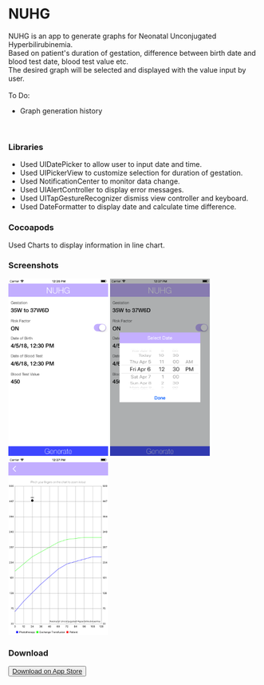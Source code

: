 # NUHG

NUHG is an app to generate graphs for Neonatal Unconjugated Hyperbilirubinemia.<br/>
Based on patient's duration of gestation, difference between birth date and blood test date, blood test value etc.<br/>
The desired graph will be selected and displayed with the value input by user.<br/>
<br/>
To Do:<br/>
<ul>
  <li>Graph generation history</li>
</ul>
<br/>

### Libraries
<ul>
<li>Used UIDatePicker to allow user to input date and time.<br/></li>
<li>Used UIPickerView to customize selection for duration of gestation.<br/></li>
<li>Used NotificationCenter to monitor data change.<br/></li>
<li>Used UIAlertController to display error messages.<br/></li>
<li>Used UITapGestureRecognizer dismiss view controller and keyboard.<br/></li>
<li>Used DateFormatter to display date and calculate time difference.<br/></li>
</ul>

### Cocoapods
Used Charts to display information in line chart.

### Screenshots

<img src="https://github.com/ErnestFan/NUHG/blob/master/Images/NUHG_screenshot_1.png?raw=true" width="200">
<img src="https://github.com/ErnestFan/NUHG/blob/master/Images/NUHG_screenshot_2.png?raw=true" width="200">
<img src="https://github.com/ErnestFan/NUHG/blob/master/Images/NUHG_screenshot_3.png?raw=true" width="200">

### Download
<button><a href="https://itunes.apple.com/ca/app/nuhg/id1363007153?mt=8">Download on App Store</a></button>

